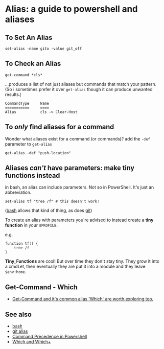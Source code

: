 ﻿# Alias: a guide to powershell and aliases

## To Set An Alias

	set-alias -name gito -value git_off

## To Check an Alias

	get-command *cls*

...produces a list of not just aliases but commands that match your pattern. (So i sometimes prefer it over `get-alias` though it can produce unwanted results.)

```plaintext
CommandType     Name
===========     ====
Alias           cls -> Clear-Host
```

## To *only* find aliases for a command

Wonder what aliases exist for a command (or commands)? add the `-def` parameter to `get-alias`

	get-alias -def "push-location"

## Aliases *can't* have parameters: make tiny functions instead

in bash, an alias can include parameters. Not so in PowerShell. It's just an abbreviation.

	set-alias tf "tree /f" # this doesn't work!

([bash](../linux/bash.md) allows that kind of thing, as does [git](../git/alias.md))

To create an alias with parameters you're advised to instead create a **tiny function** in your `$PROFILE`.

e.g.

	function tf() {
		tree /f
	}

**Tiny_Functions** are cool! But over time they don't stay tiny. They grow it into a cmdLet, then eventually they are put it into a module and they leave `$env:home`.

## Get-Command - Which

- [Get-Command and it's common alias 'Which' are worth exploring too.](which-and-which-plus.md)

## See also

- [bash](../linux/bash.md)
- [git alias](../git/alias.md)
- [Command Precedence in Powershell](powershell_precedence_of_commands_aliases.md)
- [Which and Which+](which-and-which-plus.md)
